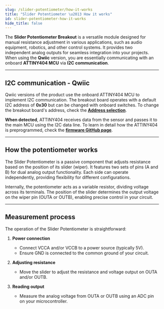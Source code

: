 ```yaml
---
slug: /slider-potentiometer/how-it-works
title: "Slider Potentiometer \u2013 How it works"
id: slider-potentiometer-how-it-works
hide_title: false
---
```

The **Slider Potentiometer Breakout** is a versatile module designed for manual resistance adjustment in various applications, such as audio equipment, robotics, and other control systems. It provides two independent analog outputs for seamless integration into your projects. When using the **Qwiic** version, you are essentially communicating with an onboard **ATTINY404 MCU** via **I2C communication**.

<CenteredImage src="/img/slider-potentiometer/333131_chip.jpg" alt="ATTINY404 MCU chip on the board" caption="ATTINY404 MCU chip on the board" width="400px" />

---
## I2C communication - Qwiic

Qwiic versions of the product use the onboard ATTINY404 MCU to implement I2C communication. The breakout board operates with a default I2C address of **0x30** but can be changed with onboard switches. To change the breakout board's address, check the **[Address selection](slider-potentiometer_hardware_details.md#addressSelection)**.

**When detected**, ATTINY404 receives data from the sensor and passes it to the main MCU using the I2C data line. To learn in detail how the ATTINY404 is preprogrammed, check the **[firmware GitHub page](https://github.com/SolderedElectronics/Soldered-Slider-Potentiometer-with-easyC-Arduino-Library/blob/dev/extras/attiny_firmware/attiny_firmware.ino)**.

---
## How the potentiometer works

The Slider Potentiometer is a passive component that adjusts resistance based on the position of its slider (wiper). It features two sets of pins (A and B) for dual analog output functionality. Each side can operate independently, providing flexibility for different configurations.

Internally, the potentiometer acts as a variable resistor, dividing voltage across its terminals. The position of the slider determines the output voltage on the wiper pin (OUTA or OUTB), enabling precise control in your circuit.

<CenteredImage src="/img/slider-potentiometer/Potentiometer_sheme.png" alt="Visual representation of a potentiometer" caption="Visual representation of a potentiometer" width="400px" />

---

## Measurement process

The operation of the Slider Potentiometer is straightforward:

1. **Power connection**
   - Connect VCCA and/or VCCB to a power source (typically 5V).
   - Ensure GND is connected to the common ground of your circuit.

2. **Adjusting resistance**
   - Move the slider to adjust the resistance and voltage output on OUTA and/or OUTB.

3. **Reading output**
   - Measure the analog voltage from OUTA or OUTB using an ADC pin on your microcontroller.